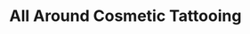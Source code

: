 ---
title: "All Around Cosmetic Tattooing"
url: /camas/all-around-cosmetic-tattooing/
shop: tattoo
---